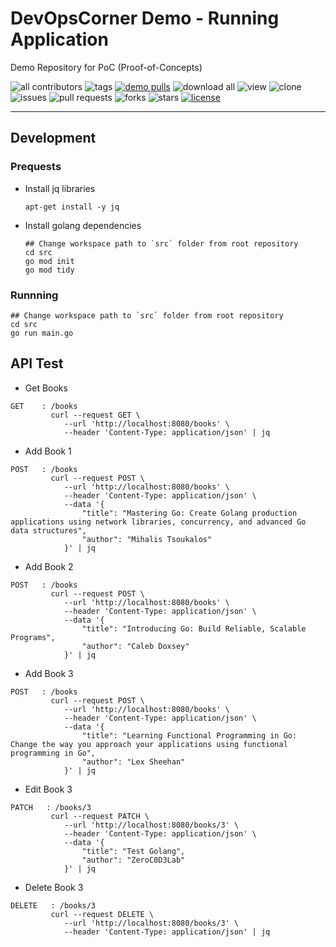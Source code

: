 # DevOpsCorner Demo - Running Application

Demo Repository for PoC (Proof-of-Concepts)

![all contributors](https://img.shields.io/github/contributors/devopscorner/demo)
![tags](https://img.shields.io/github/v/tag/devopscorner/demo?sort=semver)
[![demo pulls](https://img.shields.io/docker/pulls/devopscorner/demo.svg?label=demo%20pulls&logo=docker)](https://hub.docker.com/r/devopscorner/demo/)
![download all](https://img.shields.io/github/downloads/devopscorner/demo/total.svg)
![view](https://views.whatilearened.today/views/github/devopscorner/demo.svg)
![clone](https://img.shields.io/badge/dynamic/json?color=success&label=clone&query=count&url=https://raw.githubusercontent.com/devopscorner/demo/master/clone.json?raw=True&logo=github)
![issues](https://img.shields.io/github/issues/devopscorner/demo)
![pull requests](https://img.shields.io/github/issues-pr/devopscorner/demo)
![forks](https://img.shields.io/github/forks/devopscorner/demo)
![stars](https://img.shields.io/github/stars/devopscorner/demo)
[![license](https://img.shields.io/github/license/devopscorner/demo)](https://img.shields.io/github/license/devopscorner/demo)

---

## Development

### Prequests

- Install jq libraries

  ```
  apt-get install -y jq
  ```

- Install golang dependencies

  ```
  ## Change workspace path to `src` folder from root repository
  cd src
  go mod init
  go mod tidy
  ```

### Runnning

```
## Change workspace path to `src` folder from root repository
cd src
go run main.go
```

## API Test

- Get Books

```
GET    : /books
         curl --request GET \
            --url 'http://localhost:8080/books' \
            --header 'Content-Type: application/json' | jq
```

- Add Book 1

```
POST   : /books
         curl --request POST \
            --url 'http://localhost:8080/books' \
            --header 'Content-Type: application/json' \
            --data '{
                "title": "Mastering Go: Create Golang production applications using network libraries, concurrency, and advanced Go data structures",
                "author": "Mihalis Tsoukalos"
            }' | jq
```

- Add Book 2

```
POST   : /books
         curl --request POST \
            --url 'http://localhost:8080/books' \
            --header 'Content-Type: application/json' \
            --data '{
                "title": "Introducing Go: Build Reliable, Scalable Programs",
                "author": "Caleb Doxsey"
            }' | jq
```

- Add Book 3

```
POST   : /books
         curl --request POST \
            --url 'http://localhost:8080/books' \
            --header 'Content-Type: application/json' \
            --data '{
                "title": "Learning Functional Programming in Go: Change the way you approach your applications using functional programming in Go",
                "author": "Lex Sheehan"
            }' | jq
```

- Edit Book 3

```
PATCH   : /books/3
         curl --request PATCH \
            --url 'http://localhost:8080/books/3' \
            --header 'Content-Type: application/json' \
            --data '{
                "title": "Test Golang",
                "author": "ZeroC0D3Lab"
            }' | jq
```

- Delete Book 3

```
DELETE   : /books/3
         curl --request DELETE \
            --url 'http://localhost:8080/books/3' \
            --header 'Content-Type: application/json' | jq
```
